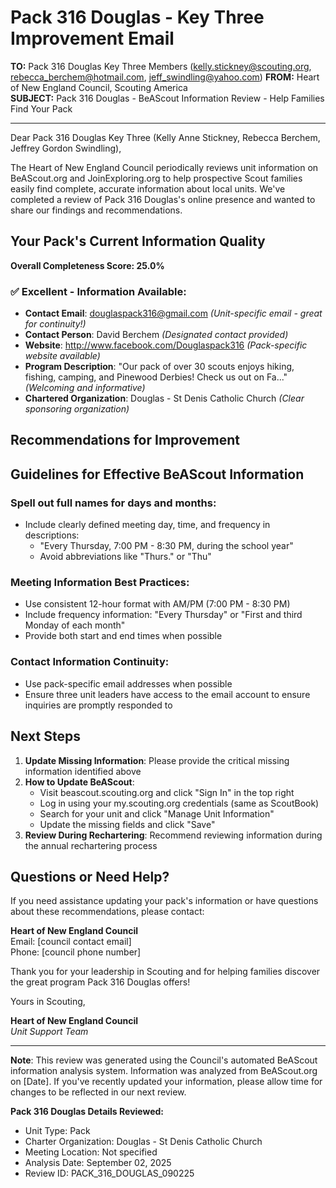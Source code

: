 # Pack 316 Douglas - Key Three Improvement Email

**TO:** Pack 316 Douglas Key Three Members (kelly.stickney@scouting.org, rebecca_berchem@hotmail.com, jeff_swindling@yahoo.com)
**FROM:** Heart of New England Council, Scouting America  
**SUBJECT:** Pack 316 Douglas - BeAScout Information Review - Help Families Find Your Pack  

---

Dear Pack 316 Douglas Key Three (Kelly Anne Stickney, Rebecca Berchem, Jeffrey Gordon Swindling),

The Heart of New England Council periodically reviews unit information on BeAScout.org and JoinExploring.org to help prospective Scout families easily find complete, accurate information about local units. We've completed a review of Pack 316 Douglas's online presence and wanted to share our findings and recommendations.

## Your Pack's Current Information Quality

**Overall Completeness Score: 25.0%**



### ✅ **Excellent - Information Available:**
- **Contact Email**: douglaspack316@gmail.com *(Unit-specific email - great for continuity!)*
- **Contact Person**: David Berchem *(Designated contact provided)*
- **Website**: http://www.facebook.com/Douglaspack316 *(Pack-specific website available)*
- **Program Description**: "Our pack of over 30 scouts enjoys hiking, fishing, camping, and Pinewood Derbies! Check us out on Fa..." *(Welcoming and informative)*
- **Chartered Organization**: Douglas - St Denis Catholic Church *(Clear sponsoring organization)*

## Recommendations for Improvement



## Guidelines for Effective BeAScout Information

### **Spell out full names for days and months:**
- Include clearly defined meeting day, time, and frequency in descriptions:
  - "Every Thursday, 7:00 PM - 8:30 PM, during the school year"
  - Avoid abbreviations like "Thurs." or "Thu"

### **Meeting Information Best Practices:**
- Use consistent 12-hour format with AM/PM (7:00 PM - 8:30 PM)
- Include frequency information: "Every Thursday" or "First and third Monday of each month"
- Provide both start and end times when possible

### **Contact Information Continuity:**
- Use pack-specific email addresses when possible
- Ensure three unit leaders have access to the email account to ensure inquiries are promptly responded to

## Next Steps

1. **Update Missing Information**: Please provide the critical missing information identified above
2. **How to Update BeAScout**: 
   - Visit beascout.scouting.org and click "Sign In" in the top right
   - Log in using your my.scouting.org credentials (same as ScoutBook)
   - Search for your unit and click "Manage Unit Information"
   - Update the missing fields and click "Save"
3. **Review During Rechartering**: Recommend reviewing information during the annual rechartering process

## Questions or Need Help?

If you need assistance updating your pack's information or have questions about these recommendations, please contact:

**Heart of New England Council**  
Email: [council contact email]  
Phone: [council phone number]

Thank you for your leadership in Scouting and for helping families discover the great program Pack 316 Douglas offers!

Yours in Scouting,

**Heart of New England Council**  
*Unit Support Team*

---

**Note**: This review was generated using the Council's automated BeAScout information analysis system. Information was analyzed from BeAScout.org on [Date]. If you've recently updated your information, please allow time for changes to be reflected in our next review.

**Pack 316 Douglas Details Reviewed:**
- Unit Type: Pack
- Charter Organization: Douglas - St Denis Catholic Church  
- Meeting Location: Not specified
- Analysis Date: September 02, 2025
- Review ID: PACK_316_DOUGLAS_090225